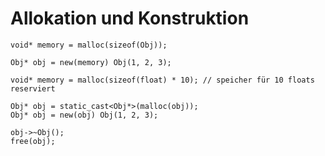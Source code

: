 # Allokation und Konstruktion
```
void* memory = malloc(sizeof(Obj));

Obj* obj = new(memory) Obj(1, 2, 3);
```
```
void* memory = malloc(sizeof(float) * 10); // speicher für 10 floats reserviert
```

```
Obj* obj = static_cast<Obj*>(malloc(obj));
Obj* obj = new(obj) Obj(1, 2, 3);

obj->~Obj();
free(obj);
```

